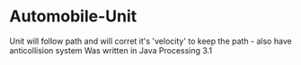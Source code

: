 # Automobile-Unit
Unit will follow path and will corret it's 'velocity' to keep the path - also have anticollision system
Was written in Java Processing 3.1
